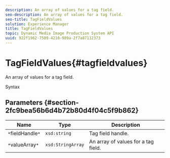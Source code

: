 ```yaml
---
description: An array of values for a tag field.
seo-description: An array of values for a tag field.
seo-title: TagFieldValues
solution: Experience Manager
title: TagFieldValues
topic: Dynamic Media Image Production System API
uuid: 922f1962-7509-4210-989a-2f7a87112373
---
```


# TagFieldValues{#tagfieldvalues}

An array of values for a tag field.

 Syntax 

## Parameters {#section-2fc9bea56b6d4b72b80d4f04c5f9b862}

|  Name  | Type  | Description  |
|---|---|---|
|  `*`fieldHandle`*`  | `xsd:string`  | Tag field handle.  |
|  `*`valueArray`*`  | `xsd:StringArray`  | An array of values for a tag field.  |

